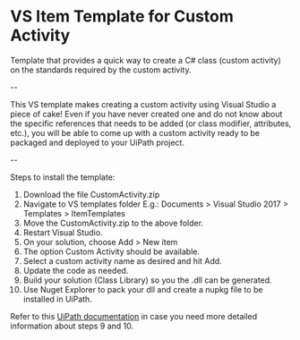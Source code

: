 # VS Item Template for Custom Activity

Template that provides a quick way to create a C# class (custom activity) on the standards required by the custom activity.

--

This VS template makes creating a custom activity using Visual Studio a piece of cake! Even if you have never created one and do not know about the specific references that needs to be added (or class modifier, attributes, etc.), you will be able to come up with a custom activity ready to be packaged and deployed to your UiPath project.  

--

Steps to install the template:

1. Download the file CustomActivity.zip
2. Navigate to VS templates folder
  E.g.: Documents > Visual Studio 2017 > Templates > ItemTemplates
3. Move the CustomActivity.zip to the above folder.
4. Restart Visual Studio.
5. On your solution, choose Add > New item
6. The option Custom Activity should be available.
7. Select a custom activity name as desired and hit Add.
8. Update the code as needed.
9. Build your solution (Class Library) so you the .dll can be generated.
10. Use Nuget Explorer to pack your dll and create a nupkg file to be installed in UiPath.

Refer to this [UiPath documentation](https://activities.uipath.com/docs/creating-a-custom-activity) in case you need more detailed information about steps 9 and 10.


